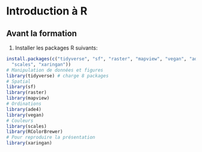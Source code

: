 # Introduction à R


## Avant la formation

1. Installer les packages R suivants:

```R
install.packages(c("tidyverse", "sf", "raster", "mapview", "vegan", "ade4",
  "scales", "xaringan"))
# Manipulation de données et figures
library(tidyverse) # charge 8 packages
# Spatial
library(sf)
library(raster)
library(mapview)
# Ordinations
library(ade4)
library(vegan)
# Couleurs
library(scales)
library(RColorBrewer)
# Pour reproduire la présentation
library(xaringan)
```

